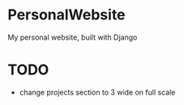 # PersonalWebsite
My personal website, built with Django

# TODO
- change projects section to 3 wide on full scale